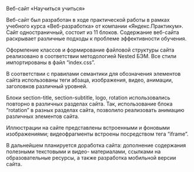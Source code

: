 Веб-сайт «Научиться учиться»

Веб-сайт был разработан в ходе практической работы в рамках учебного курса «Веб-разработка» от компании «Яндекс.Практикум». Сайт одностраничный, состоит из 11 блоков. Содержание веб-сайта раскрывает различные подходы к проблеме эффективности обучения.

Оформление классов и формирование файловой структуры сайта реализовано в соответствии методологией Nested БЭМ. Все стили импортированы в файл “index.css”.

В соответствии с правилами семантики для обозначения элементов сайта использованы теги абзаца, изображения, видео, анимации, заголовков различный уровней.

Блоки section-title, section-subtitle, logo, rotation использовались повторно в различных разделах сайта. Так, использование блока “rotation” в разных разделах сайта, позволило реализовать анимацию различных элементов сайта.

Иллюстрации на сайте представлены встроенными и фоновыми изображениями; видеофрагменты встроены посредством тега “iframe”.

В дальнейшем планируется доработка сайта: дополнение содержания полезными текстовыми и видео- материалами, ссылками на образовательные ресурсы, а также разработка мобильной версии сайта.